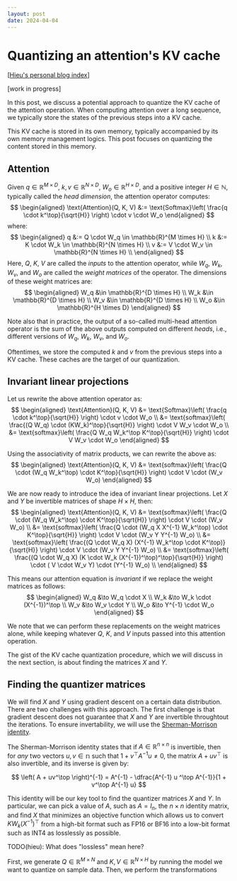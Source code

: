 ```yaml
---
layout: post
date: 2024-04-04
---
```


Quantizing an attention's KV cache
==================================

[[Hieu's personal blog index](./index)]

[work in progress]

In this post, we discuss a potential approach to quantize the KV cache of the
attention operation. When computing attention over a long sequence, we
typically store the states of the previous steps into a KV cache.

This KV cache is stored in its own memory, typically accompanied by its own
memory management logics. This post focuses on quantizing the content stored in
this memory.

## Attention
Given $q \in \mathbb{R}^{M \times D}$, $k, v \in \mathbb{R}^{N \times D}$, $W_o
\in \mathbb{R}^{H \times D}$, and a positive integer $H \in \mathbb{N}$,
typically called the *head dimension*, the attention operator computes:
$$
\begin{aligned}
\text{Attention}(Q, K, V)
  &:= \text{Softmax}\left(
      \frac{q \cdot k^\top}{\sqrt{H}}
    \right)
    \cdot v \cdot W_o
\end{aligned}
$$
where:
$$
\begin{aligned}
q &:= Q \cdot W_q \in \mathbb{R}^{M \times H} \\
k &:= K \cdot W_k \in \mathbb{R}^{N \times H} \\
v &:= V \cdot W_v \in \mathbb{R}^{N \times H} \\
\end{aligned}
$$
Here, $Q$, $K$, $V$ are called the *inputs* to the attention operator, while $W_q$,
$W_k$, $W_v$, and $W_o$ are called the *weight matrices* of the operator. The dimensions
of these weight matrices are:
$$
\begin{aligned}
W_q &\in \mathbb{R}^{D \times H} \\
W_k &\in \mathbb{R}^{D \times H} \\
W_v &\in \mathbb{R}^{D \times H} \\
W_o &\in \mathbb{R}^{H \times D}
\end{aligned}
$$

Note also that in practice, the output of a so-called multi-head attention
operator is the sum of the above outputs computed on different *heads*, i.e.,
different versions of $W_q$, $W_k$, $W_v$, and $W_o$.

Oftentimes, we store the computed $k$ and $v$ from the previous steps into a KV
cache. These caches are the target of our quantization.

## Invariant linear projections
Let us rewrite the above attention operator as:
$$
\begin{aligned}
\text{Attention}(Q, K, V)
  &= \text{Softmax}\left(
       \frac{q \cdot k^\top}{\sqrt{H}}
     \right)
     \cdot v \cdot W_o \\
  &= \text{softmax}\left(
       \frac{(Q W_q) \cdot (KW_k)^\top}{\sqrt{H}}
     \right)
     \cdot V W_v \cdot W_o \\
  &= \text{softmax}\left(
       \frac{Q W_q W_k^\top K^\top}{\sqrt{H}}
     \right)
     \cdot V W_v \cdot W_o
\end{aligned}
$$

Using the associativity of matrix products, we can rewrite the above as:
$$
\begin{aligned}
\text{Attention}(Q, K, V)
  &= \text{softmax}\left(
       \frac{Q \cdot (W_q W_k^\top) \cdot K^\top}{\sqrt{H}}
     \right)
     \cdot V \cdot (W_v W_o)
\end{aligned}
$$

We are now ready to introduce the idea of invariant linear projections.
Let $X$ and $Y$ be invertible matrices of shape $H \times H$, then:
$$
\begin{aligned}
\text{Attention}(Q, K, V)
  &= \text{softmax}\left(
       \frac{Q \cdot (W_q W_k^\top) \cdot K^\top}{\sqrt{H}}
     \right)
     \cdot V \cdot (W_v W_o) \\
  &= \text{softmax}\left(
       \frac{Q \cdot (W_q X X^{-1} W_k^\top) \cdot K^\top}{\sqrt{H}}
     \right)
     \cdot V \cdot (W_v Y Y^{-1} W_o) \\
  &= \text{softmax}\left(
       \frac{(Q \cdot W_q X) (X^{-1} W_k^\top \cdot K^\top)}{\sqrt{H}}
     \right)
     \cdot V \cdot (W_v Y Y^{-1} W_o) \\
  &= \text{softmax}\left(
       \frac{(Q \cdot W_q X) (K \cdot W_k (X^{-1})^\top)^\top}{\sqrt{H}}
     \right)
     \cdot ( V \cdot W_v Y) \cdot (Y^{-1} W_o) \\
\end{aligned}
$$

This means our attention equation is *invariant* if we replace the weight
matrices as follows:
$$
\begin{aligned}
W_q &\to W_q \cdot X  \\
W_k &\to W_k \cdot (X^{-1})^\top  \\
W_v &\to W_v \cdot Y  \\
W_o &\to Y^{-1} \cdot W_o
\end{aligned}
$$

We note that we can perform these replacements on the weight matrices alone, while
keeping whatever $Q$, $K$, and $V$ inputs passed into this attention operation.

The gist of the KV cache quantization procedure, which we will discuss in the
next section, is about finding the matrices $X$ and $Y$.

## Finding the quantizer matrices
We will find $X$ and $Y$ using gradient descent on a certain data distribution.
There are two challenges with this approach.  The first challenge is that
gradient descent does not guarantee that $X$ and $Y$ are invertible throughtout
the iterations. To ensure invertability, we will use the [Sherman-Morrison
identity](https://en.wikipedia.org/wiki/Sherman%E2%80%93Morrison_formula).

The Sherman-Morrison identity states that if $A \in \mathbb{R}^{n
\times n}$ is invertible, then for
*any* two vectors $u, v \in \mathbb{n}$ such that $1 + v^\top A^{-1} u \neq 0$,
the matrix $A + uv^{\top}$ is also invertible, and its inverse is given by:

$$
\left( A + uv^\top \right)^{-1}
= A^{-1} - \dfrac{A^{-1} u ^\top A^{-1}}{1 + v^\top A^{-1} u}
$$

This identity will be our key tool to find the quantizer matrices $X$ and $Y$.
In particular, we can pick a value of $A$, such as $A = I_{n}$, the $n \times n$
identity matrix, and find $X$ that minimizes an objective function which allows
us to convert $K W_k(X^{-1})^\top$ from a high-bit format such as FP16 or BF16
into a low-bit format such as INT4 as losslessly as possible.

TODO(hieu): What does "lossless" mean here?

First, we generate $Q \in \mathbb{R}^{M \times N}$ and $K, V \in \mathbb{R}^{N
\times H}$ by running the model we want to quantize on sample data. Then, we
perform the transformations
